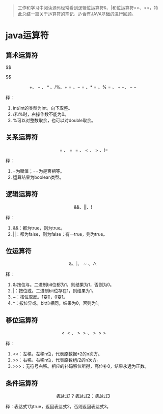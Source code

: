> 工作和学习中阅读源码经常看到逻辑位运算符&、|和位运算符>>、<<，特此总结一篇关于运算符的笔记，适合有JAVA基础的进行回顾。

# java运算符

## 算术运算符

$$

$$

$$
+、-、*、/\%、+=、-=、*=、\%=、++、--
$$

释：

1. int/int的类型为int，向下取整。
2. /和%时，右操作数不能为0。
3. %可以对整数取余，也可以对double取余。

## 关系运算符

$$
=、==、<、>、!=
$$

释：

1. =为赋值；==为是否相等。
2. 运算结果为boolean类型。

## 逻辑运算符

$$
\&\&、||、!
$$

释：

1. &&：都为true，则为true。
2. ||：都为false，则为false；有一true，则为true。

## 位运算符

$$
\&、|、\sim、\wedge
$$

释：

1. \&:按位与。二进制bit位都为1，则结果为1，否则为0。
2. |：按位或。二进制bit位存在1，则结果为1。
3. ~：按位取反。1变0，0变1。
4. ^：按位异或。bit位相同，结果为0，否则为1。

## 移位运算符

$$
<<、>>、>>>
$$

释：

1. <<：左移。左移n位，代表原数据*2的n次方。
2. \>>：右移。右移n位，代表原数组/2的n次方。
3. \>>>：无符号右移。相应的补码移位所得，高位补0，结果永远为正数。

## 条件运算符

$$
表达式1？表达式2：表达式3
$$

释：表达式1为true，返回表达式2，否则返回表达式3。